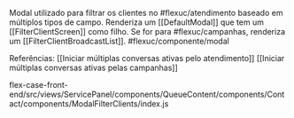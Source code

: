 Modal utilizado para filtrar os clientes no #flexuc/atendimento baseado em múltiplos tipos de campo.  Renderiza um [[DefaultModal]] que tem um [[FilterClientScreen]] como filho. Se for para #flexuc/campanhas, renderiza um [[FilterClientBroadcastList]].
#flexuc/componente/modal 

Referências:
[[Iniciar múltiplas conversas ativas pelo atendimento]]
[[Iniciar múltiplas conversas ativas pelas campanhas]]

flex-case-front-end/src/views/ServicePanel/components/QueueContent/components/Contact/components/ModalFilterClients/index.js
